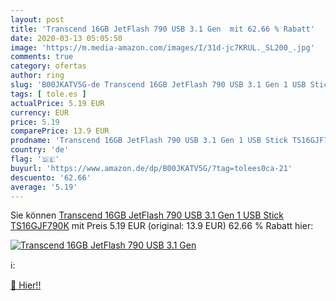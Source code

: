 ```yaml
---
layout: post
title: 'Transcend 16GB JetFlash 790 USB 3.1 Gen  mit 62.66 % Rabatt'
date: 2020-03-13 05:05:50
image: 'https://m.media-amazon.com/images/I/31d-jc7KRUL._SL200_.jpg'
comments: true
category: ofertas
author: ring
slug: 'B00JKATV5G-de Transcend 16GB JetFlash 790 USB 3.1 Gen 1 USB Stick...'
tags: [ tole.es ]
actualPrice: 5.19 EUR
currency: EUR
price: 5.19
comparePrice: 13.9 EUR
prodname: 'Transcend 16GB JetFlash 790 USB 3.1 Gen 1 USB Stick TS16GJF790K'
country: 'de'
flag: '🇩🇪'
buyurl: 'https://www.amazon.de/dp/B00JKATV5G/?tag=tolees0ca-21'
descuento: '62.66'
average: '5.19'
---
```


Sie können [Transcend 16GB JetFlash 790 USB 3.1 Gen 1 USB Stick TS16GJF790K](https://www.amazon.de/dp/B00JKATV5G/?tag=tolees0ca-21) mit Preis 5.19 EUR (original: 13.9 EUR) 62.66 % Rabatt hier:

[![Transcend 16GB JetFlash 790 USB 3.1 Gen ](https://m.media-amazon.com/images/I/31d-jc7KRUL._SL200_.jpg)](https://www.amazon.de/dp/B00JKATV5G/?tag=tolees0ca-21)

ℹ️:


[🛒 Hier!!](https://www.amazon.de/dp/B00JKATV5G/?tag=tolees0ca-21)
